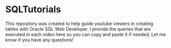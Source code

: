 # SQLTutorials

This repository was created to help guide youtube viewers in creating tables with Oracle SQL Web Developer. I provide the queries that are executed in each video here so you can copy and paste it if needed. Let me know if you have any questions!
